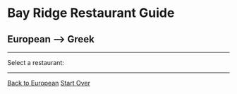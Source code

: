 # Bay Ridge Restaurant Guide
## European --> Greek

---

Select a restaurant:



---

[Back to European](..)
[Start Over](../home.md)
